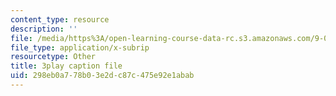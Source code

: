 ```yaml
---
content_type: resource
description: ''
file: /media/https%3A/open-learning-course-data-rc.s3.amazonaws.com/9-00sc-introduction-to-psychology-fall-2011/298eb0a778b03e2dc87c475e92e1abab_QvK6YdFKMY8.srt
file_type: application/x-subrip
resourcetype: Other
title: 3play caption file
uid: 298eb0a7-78b0-3e2d-c87c-475e92e1abab
---
```

